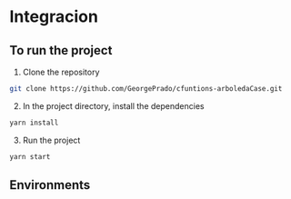 # Integracion 


## To run the project
1. Clone the repository

```bash
git clone https://github.com/GeorgePrado/cfuntions-arboledaCase.git
```
2. In the project directory, install the dependencies

```bash
yarn install
```

3. Run the project

```bash
yarn start
```

## Environments


